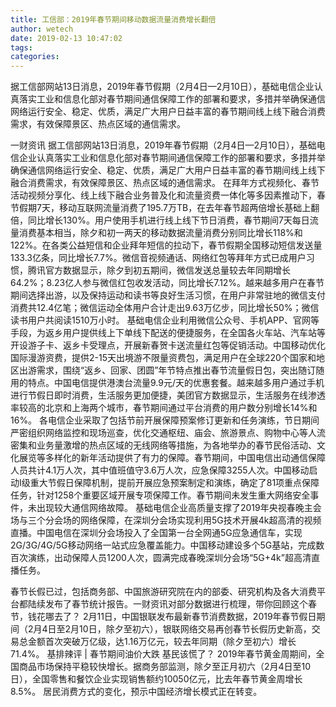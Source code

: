 ```yaml
---
title: 工信部：2019年春节期间移动数据流量消费增长翻倍
author: wetech
date: 2019-02-13 10:47:02
tags: 
categories: 
---
```

据工信部网站13日消息，2019年春节假期（2月4日—2月10日），基础电信企业认真落实工业和信息化部对春节期间通信保障工作的部署和要求，多措并举确保通信网络运行安全、稳定、优质，满足广大用户日益丰富的春节期间线上线下融合消费需求，有效保障景区、热点区域的通信需求。
<!-- more -->
一财资讯
据工信部网站13日消息，2019年春节假期（2月4日—2月10日），基础电信企业认真落实工业和信息化部对春节期间通信保障工作的部署和要求，多措并举确保通信网络运行安全、稳定、优质，满足广大用户日益丰富的春节期间线上线下融合消费需求，有效保障景区、热点区域的通信需求。
在拜年方式视频化、春节活动视频分享化、线上线下融合业务普及化和流量资费一体化等多因素推动下，春节假期7天，移动互联网流量消费了195.7万TB，在去年春节超两倍增长基础上翻倍，同比增长130%。用户使用手机进行线上线下节日消费，春节期间7天每日流量消费基本相当，除夕和初一两天的移动数据流量消费分别同比增长118%和122%。在各类公益短信和企业拜年短信的拉动下，春节假期全国移动短信发送量133.3亿条，同比增长7.7%。微信音视频通话、网络红包等拜年方式已成用户习惯，腾讯官方数据显示，除夕到初五期间，微信发送总量较去年同期增长64.2%；8.23亿人参与微信红包收发活动，同比增长7.12%。越来越多用户在春节期间选择出游，以及保持运动和读书等良好生活习惯，在用户非常驻地的微信支付消费共12.4亿笔；微信运动全体用户合计走出9.63万亿步，同比增长50%；微信读书用户共阅读1510万小时。
基础电信企业利用微信公众号、手机APP、官网等手段，为返乡用户提供线上下单线下配送的便捷服务，在全国各火车站、汽车站等开设游子卡、返乡卡受理点，开展新春贺卡送流量红包等促销活动。中国移动优化国际漫游资费，提供2-15天出境游不限量资费包，满足用户在全球220个国家和地区出游需求，围绕“返乡、回家、团圆”年节特点推出春节流量假日包，突出随订随用的特点。中国电信提供港澳台流量9.9元/天的优惠套餐。越来越多用户通过手机进行节假日即时消费，生活服务更加便捷，美团官方数据显示，生活服务在线渗透率较高的北京和上海两个城市，春节期间通过平台消费的用户数分别增长14%和16%。
各电信企业采取了包括节前开展保障预案修订更新和任务演练，节日期间严密组织网络监控和现场巡查，优化交通枢纽、庙会、旅游景点、购物中心等人流密集和业务量激增的热点区域的无线网络等措施，为各地举办的春节民俗活动、文化展览等多样化的新年活动提供了有力的保障。春节期间，中国电信出动通信保障人员共计4.1万人次，其中值班值守3.6万人次，应急保障3255人次。中国移动启动I级重大节假日保障机制，提前开展应急预案制定和演练，确定了81项重点保障任务，针对1258个重要区域开展专项保障工作。春节期间未发生重大网络安全事件，未出现较大通信网络故障。
基础电信企业高质量支撑了2019年央视春晚主会场与三个分会场的网络保障，在深圳分会场实现利用5G技术开展4k超高清的视频直播。中国电信在深圳分会场投入了全国第一台全网通5G应急通信车，实现2G/3G/4G/5G移动网络一站式应急覆盖能力。中国移动建设多个5G基站，完成数百次演练，出动保障人员1200人次，圆满完成春晚深圳分会场“5G+4k”超高清直播任务。
 
 
春节长假已过，包括商务部、中国旅游研究院在内的部委、研究机构及各大消费平台都陆续发布了春节统计报告。一财资讯对部分数据进行梳理，带你回顾这个春节，钱花哪去了？ 
2月11日，中国银联发布最新春节消费数据，2019年春节假日期间（2月4日至2月10日，除夕至初六），银联网络交易再创春节长假历史新高，交易总金额首次突破万亿级，达1.16万亿元，较去年同期（除夕至初六）增长71.4%。
基排辣评 | 春节期间油价大跌 基民该慌了？
2019年春节黄金周期间，全国商品市场保持平稳较快增长。据商务部监测，除夕至正月初六（2月4日至10日），全国零售和餐饮企业实现销售额约10050亿元，比去年春节黄金周增长8.5%。
居民消费方式的变化，预示中国经济增长模式正在转变。
